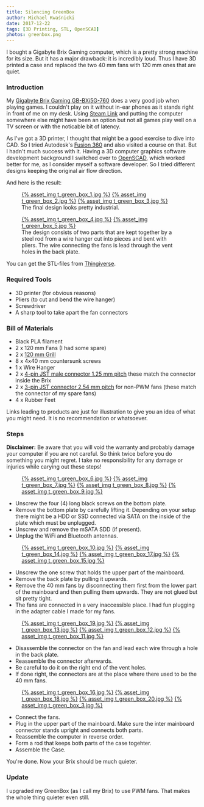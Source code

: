 ```yaml
---
title: Silencing GreenBox
author: Michael Kwaśnicki
date: 2017-12-22
tags: [3D Printing, STL, OpenSCAD]
photos: greenbox.png
---
```


I bought a Gigabyte Brix Gaming computer, which is a pretty strong machine for its size. But it has a major drawback: it is incredibly loud. Thus I have 3D printed a case and replaced the two 40 mm fans with 120 mm ones that are quiet.

<!-- more -->


### Introduction ###

My [Gigabyte Brix Gaming GB-BXi5G-760](http://www.gigabyte.de/Mini-PcBarebone/GB-BXi5G-760-rev-10) does a very good job when playing games. I couldn't play on it without in-ear phones as it stands right in front of me on my desk. Using [Steam Link](http://store.steampowered.com/app/353380/Steam_Link/) and putting the computer somewhere else might have been an option but not all games play well on a TV screen or with the noticable bit of latency.

As I've got a 3D printer, I thought that might be a good exercise to dive into CAD. So I tried Autodesk's [Fusion 360](https://www.autodesk.de/products/fusion-360/overview) and also visited a course on that. But I hadn't much success with it. Having a 3D computer graphics software development background I switched over to [OpenSCAD](http://www.openscad.org), which worked better for me, as I consider myself a software developer. So I tried different designs keeping the original air flow direction.

And here is the result:

<figure>
    <a href="{% asset_path green_box_1.jpg %}">{% asset_img t_green_box_1.jpg %}</a>
    <a href="{% asset_path green_box_2.jpg %}">{% asset_img t_green_box_2.jpg %}</a>
    <a href="{% asset_path green_box_3.jpg %}">{% asset_img t_green_box_3.jpg %}</a>
    <figcaption>The final design looks pretty industrial.</figcaption>
</figure>

<figure>
    <a href="{% asset_path green_box_4.jpg %}">{% asset_img t_green_box_4.jpg %}</a>
    <a href="{% asset_path green_box_5.jpg %}">{% asset_img t_green_box_5.jpg %}</a>
    <figcaption>The design consists of two parts that are kept together by a steel rod from a wire hanger cut into pieces and bent with pliers. The wire connecting the fans is lead through the vent holes in the back plate.</figcaption>
</figure>

You can get the STL-files from [Thingiverse](https://www.thingiverse.com/thing:2726222).




### Required Tools ###

* 3D printer (for obvious reasons)
* Pliers (to cut and bend the wire hanger)
* Screwdriver
* A sharp tool to take apart the fan connectors




### Bill of Materials ###

* Black PLA filament
* 2 x 120 mm Fans (I had some spare)
* 2 x [120 mm Grill](https://www.aliexpress.com/item/YOC-3Pcs-120mm-4-7-Metal-Fan-Guard-Protective-Grill-for-PC-Ventilator/32691000340.html)
* 8 x 4x40 mm countersunk screws
* 1 x Wire Hanger
* 2 x [4-pin JST male connector 1.25 mm pitch](https://www.aliexpress.com/item/10-Set-1-25mm-Pitch-Male-Connector-Wire-15CM-Long-28AWG-2-3-4-5-6/32787305004.html) these match the connector inside the Brix
* 2 x [3-pin JST connector 2.54 mm pitch](https://www.reichelt.de/?ARTICLE=185111) for non-PWM fans (these match the connector of my spare fans)
* 4 x Rubber Feet

Links leading to products are just for illustration to give you an idea of what you might need. It is no recommendation or whatsoever.




### Steps ###

__Disclaimer:__ Be aware that you will void the warranty and probably damage your computer if you are not careful. So think twice before you do something you might regret. I take no responsibility for any damage or injuries while carying out these steps!

<figure>
    <a href="{% asset_path green_box_6.jpg %}">{% asset_img t_green_box_6.jpg %}</a>
    <a href="{% asset_path green_box_7.jpg %}">{% asset_img t_green_box_7.jpg %}</a>
    <a href="{% asset_path green_box_8.jpg %}">{% asset_img t_green_box_8.jpg %}</a>
    <a href="{% asset_path green_box_9.jpg %}">{% asset_img t_green_box_9.jpg %}</a>
</figure>

* Unscrew the four (4) long black screws on the bottom plate.
* Remove the bottom plate by carefully lifting it. Depending on your setup there might be a HDD or SSD connected via SATA on the inside of the plate which must be unplugged.
* Unscrew and remove the mSATA SDD (if present).
* Unplug the WiFi and Bluetooth antennas.

<figure>
    <a href="{% asset_path green_box_10.jpg %}">{% asset_img t_green_box_10.jpg %}</a>
    <a href="{% asset_path green_box_14.jpg %}">{% asset_img t_green_box_14.jpg %}</a>
    <a href="{% asset_path green_box_17.jpg %}">{% asset_img t_green_box_17.jpg %}</a>
    <a href="{% asset_path green_box_15.jpg %}">{% asset_img t_green_box_15.jpg %}</a>
</figure>

* Unscrew the one screw that holds the upper part of the mainboard.
* Remove the back plate by pulling it upwards.
* Remove the 40 mm fans by disconnecting them first from the lower part of the mainboard and then pulling them upwards. They are not glued but sit pretty tight.
* The fans are connected in a very inaccessible place. I had fun plugging in the adapter cable I made for my fans.

<figure>
    <a href="{% asset_path green_box_19.jpg %}">{% asset_img t_green_box_19.jpg %}</a>
    <a href="{% asset_path green_box_13.jpg %}">{% asset_img t_green_box_13.jpg %}</a>
    <a href="{% asset_path green_box_12.jpg %}">{% asset_img t_green_box_12.jpg %}</a>
    <a href="{% asset_path green_box_11.jpg %}">{% asset_img t_green_box_11.jpg %}</a>    
</figure>

* Disassemble the connector on the fan and lead each wire through a hole in the back plate.
* Reassemble the connector afterwards.
* Be careful to do it on the right end of the vent holes.
* If done right, the connectors are at the place where there used to be the 40 mm fans.

<figure>
    <a href="{% asset_path green_box_16.jpg %}">{% asset_img t_green_box_16.jpg %}</a>
    <a href="{% asset_path green_box_18.jpg %}">{% asset_img t_green_box_18.jpg %}</a>
    <a href="{% asset_path green_box_20.jpg %}">{% asset_img t_green_box_20.jpg %}</a>
    <a href="{% asset_path green_box_3.jpg %}">{% asset_img t_green_box_3.jpg %}</a>
</figure>

* Connect the fans.
* Plug in the upper part of the mainboard. Make sure the inter mainboard connector stands upright and connects both parts.
* Reassemble the computer in reverse order.
* Form a rod that keeps both parts of the case togehter.
* Assemble the Case.

You're done. Now your Brix should be much quieter.




### Update ###

I upgraded my GreenBox (as I call my Brix) to use PWM fans. That makes the whole thing quieter even still.
